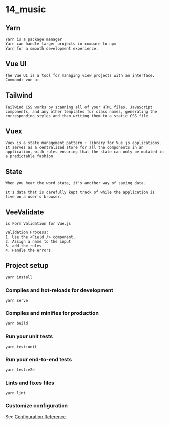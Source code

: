 # 14_music

## Yarn
```
Yarn is a package manager
Yarn can handle larger projects in compare to npm
Yarn for a smooth development experience.
```
## Vue UI
```
The Vue UI is a tool for managing view projects with an interface. Command: vue ui
```
## Tailwind
```
Tailwind CSS works by scanning all of your HTML files, JavaScript components, and any other templates for class names, generating the corresponding styles and then writing them to a static CSS file.
```
## Vuex
```
Vuex is a state management pattern + library for Vue.js applications. It serves as a centralized store for all the components in an application, with rules ensuring that the state can only be mutated in a predictable fashion.
```
## State
```
When you hear the word state, it's another way of saying data.

It's data that is carefully kept track of while the application is live on a user's browser.
```

## VeeValidate
```
is Form Validation for Vue.js

Validation Process: 
1. Use the <Field /> component. 
2. Assign a name to the input
3. add the rules 
4. Handle the errors
```

## Project setup
```
yarn install
```

### Compiles and hot-reloads for development
```
yarn serve
```

### Compiles and minifies for production
```
yarn build
```

### Run your unit tests
```
yarn test:unit
```

### Run your end-to-end tests
```
yarn test:e2e
```

### Lints and fixes files
```
yarn lint
```

### Customize configuration
See [Configuration Reference](https://cli.vuejs.org/config/).
